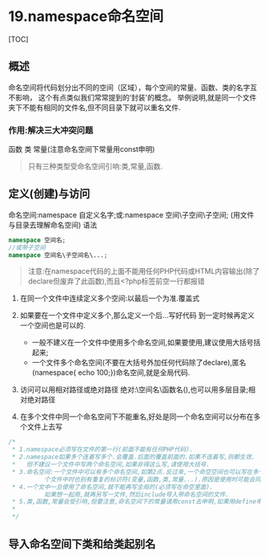 # 19.namespace命名空间
[TOC]



## 概述
命名空间将代码划分出不同的空间（区域），每个空间的常量、函数、类的名字互不影响， 这个有点类似我们常常提到的‘封装'的概念。
举例说明,就是同一个文件夹下不能有相同的文件名,但不同目录下就可以重名文件.

### 作用:解决三大冲突问题 
函数
类
常量(注意命名空间下常量用const申明)
> 只有三种类型受命名空间引响:类,常量,函数.

## 定义(创建)与访问
命名空间:namespace 自定义名字;或:namespace 空间\子空间\子空间;
(用文件与目录去理解命名空间)
语法
```php
namespace 空间名;  
//或带子空间
namespace 空间名\子空间名\...;  
```
> 注意:在namespace代码的上面不能用任何PHP代码或HTML内容输出(除了declare但废弃了此函数),而且<?php标签前空一行都报错

1. 在同一个文件中连续定义多个空间:以最后一个为准.覆盖式
2. 如果要在一个文件中定义多个,那么定义一个后...写好代码  到一定时候再定义一个空间也是可以的.
	-  一般不建义在一个文件中使用多个命名空间,如果要使用,建议使用大括号括起来;
	-  一个文件多个命名空间(不要在大括号外加任何代码除了declare),匿名(namespace{ echo 100;})命名空间,就是全局代码.
	
3. 访问可以用相对路径或绝对路径 绝对:\空间名\函数名(),也可以用多层目录;相对绝对路径
4. 在多个文件中同一个命名空间下不能重名,好处是同一个命名空间可以分布在多个文件上去写
```php
/*
 * 1.namespace必须写在文件的第一行(前面不能有任何PHP代码).
 * 2.namespace如果多个连着写多个.会覆盖.后面的覆盖前面的.如果不连着写,则都生效.
 *   但不建议一个文件中写两个命名空间,如果非得这么写,请使用大括号.
 * 3.命名空间:一个文件中可以有多个命名空间,如第2点.反过来,一个命空空间也可以写在多个文件中.(注意同一命空间写在多
          个文件中时也别有重复的标识符(变量,函数,类,常量...).原因是使用时可能会同时把多个文件include到一起用.)
 * 4.一个文中一旦使用了命名空间,就不能再写全局的(必须写在命空里面).
          如果想一起用,就再另写一文件,然后include导入带命名空间的文件.
 * 5.类,函数,常量会受引响,但要注意,命名空间下的常量请用const去申明,如果用define申明就是全局的.
 * 
 */
```
## 导入命名空间下类和给类起别名




